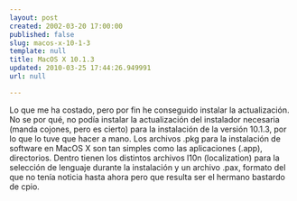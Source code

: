 ```yaml
---
layout: post
created: 2002-03-20 17:00:00
published: false
slug: macos-x-10-1-3
template: null
title: MacOS X 10.1.3
updated: 2010-03-25 17:44:26.949991
url: null

---
```


Lo que me ha costado, pero por fin he conseguido instalar la actualización.
No se por qué, no podía instalar la actualización del instalador necesaria (manda cojones, pero es cierto) para la instalación de la versión 10.1.3, por lo que lo tuve que hacer a mano.
Los archivos .pkg para la instalación de software en MacOS X son tan simples como las aplicaciones (.app), directorios. Dentro tienen los distintos archivos l10n (localization) para la selección de lenguaje durante la instalación y un archivo .pax, formato del que no tenía noticia hasta ahora pero que resulta ser el hermano bastardo de cpio.



